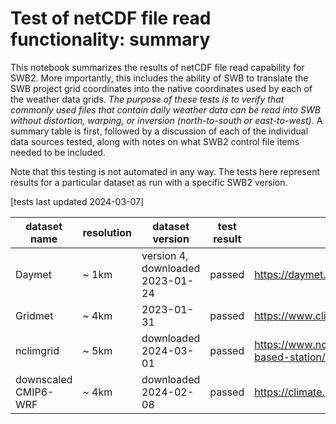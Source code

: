 # Test of netCDF file read functionality: summary

This notebook summarizes the results of netCDF file read capability for SWB2. More importantly, this includes the ability of SWB to translate the SWB project grid coordinates into the native coordinates used by each of the weather data grids. _The purpose of these tests is to verify that commonly used files that contain daily weather data can be read into SWB without distortion, warping, or inversion (north-to-south or east-to-west)_. A summary table is first, followed by a discussion of each of the individual data sources tested, along with notes on what SWB2 control file items needed to be included.

Note that this testing is not automated in any way. The tests here represent results for a particular dataset as run with a specific SWB2 version. 

[tests last updated 2024-03-07]

| dataset name                  | resolution     | dataset version                    | test result    | link                          |
|-------------------------------|----------------|------------------------------------|----------------|-------------------------------|
| Daymet                        | ~ 1km          | version 4, downloaded 2023-01-24   | passed         | https://daymet.ornl.gov/
| Gridmet                       | ~ 4km          | 2023-01-31                         | passed         | https://www.climatologylab.org/gridmet.html |
| nclimgrid                     | ~ 5km           | downloaded 2024-03-01              | passed         | https://www.ncei.noaa.gov/products/land-based-station/nclimgrid-daily |
| downscaled CMIP6-WRF          | ~ 4km           | downloaded 2024-02-08              | passed         | https://climate.umn.edu/MN-CliMAT |